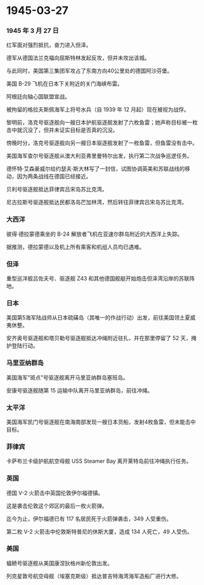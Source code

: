 # 1945-03-27

### 1945 年 3 月 27 日

红军面对强烈抵抗，奋力进入但泽。

德军从德国法兰克福向屈斯特林发起反攻，但并未攻出该城。

与此同时，美国第三集团军攻占了东南方向40公里处的德国阿沙芬堡。

美国 B-29 飞机在日本下关附近的关门海峡布雷。

阿根廷向轴心国联盟宣战。

被拘留的格拉夫斯佩海军上将号水兵（自 1939 年 12 月起）现在被视为战俘。

黎明前，洛克号驱逐舰向一艘日本护航驱逐舰发射了六枚鱼雷；她声称目标被一枚击中就沉没了，但并未证实目标是否真的沉没。

傍晚时分，洛克号驱逐舰向另一艘日本驱逐舰发射了一枚鱼雷，但鱼雷没有击中。

美国海军查尔号驱逐舰从澳大利亚弗里曼特尔出发，执行第二次战争巡逻任务。

德怀特·艾森豪威尔给约瑟夫·斯大林写了一封信，试图协调英美和苏联战线的移动，因为两条战线在德国已经接近。

贝利号驱逐舰抵达菲律宾吕宋岛苏比克湾。

尼古拉斯号驱逐舰抵达民都洛岛芒加林湾，然后转往菲律宾吕宋岛苏比克湾。

### 大西洋

彼得·德拉蒙德乘坐的 B-24 解放者飞机在亚速尔群岛附近的大西洋上失踪。

据推测，德拉蒙德以及机上所有乘客和机组人员均已遇难。

### 但泽

重型巡洋舰吕佐夫号、驱逐舰 Z43
和其他德国舰艇开始炮击但泽湾沿岸的苏联阵地。

### 日本

美国第5海军陆战师从日本硫磺岛（其唯一的作战行动）出发，前往美国领土夏威夷休整。

安齐奥号驱逐舰和塔贝勒号驱逐舰抵达冲绳附近驻扎，并在那里停留了 52
天，掩护登陆行动。

### 马里亚纳群岛

美国海军"斑点"号驱逐舰离开马里亚纳群岛塞班岛。

安康号驱逐舰随第 15 运输中队离开马里亚纳群岛，前往冲绳。

### 太平洋

美国海军凯门号驱逐舰在南海南部发现一艘日本货船，发射4枚鱼雷，但未能击中目标。

### 菲律宾

卡萨布兰卡级护航航空母舰 USS Steamer Bay 离开莱特岛前往冲绳执行任务。

### 英国

德国 V-2 火箭击中英国伦敦伊尔福德镇。

这是袭击伦敦这个郊区的最后一枚火箭弹。

迄今为止，伊尔福德已有 117 名居民死于火箭弹袭击，349 人受重伤。

第二枚 V-2 火箭击中伦敦斯特普尼的休斯大厦，造成 134 人死亡，49 人受伤。

### 美国

蝠鲼号驱逐舰从美国康涅狄格州新伦敦出发。

列克星敦号航空母舰（埃塞克斯级）抵达普吉特海湾海军造船厂进行大修。